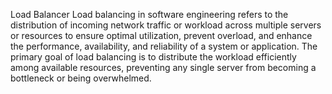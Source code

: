 Load Balancer
Load balancing in software engineering refers to the distribution of incoming network traffic or workload across multiple servers or resources to ensure optimal utilization, prevent overload, and enhance the performance, availability, and reliability of a system or application. The primary goal of load balancing is to distribute the workload efficiently among available resources, preventing any single server from becoming a bottleneck or being overwhelmed.
